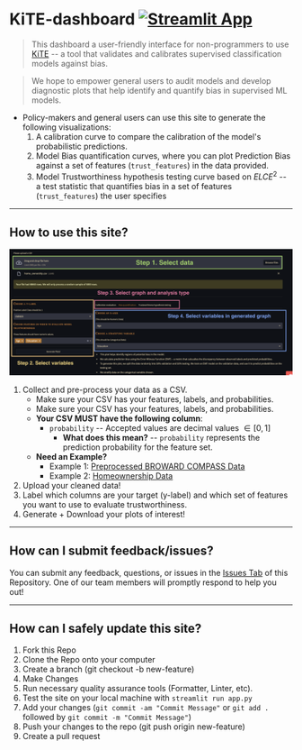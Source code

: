 # KiTE-dashboard [![Streamlit App](https://static.streamlit.io/badges/streamlit_badge_black_white.svg)](https://kite-visualization-tool.streamlit.app/)
> This dashboard a user-friendly interface for non-programmers to use [KiTE](https://github.com/A-Good-System-for-Smart-Cities/KiTE-utils) -- a tool that validates and calibrates supervised classification models against bias.

> We hope to empower general users to audit models and develop diagnostic plots that help identify and quantify bias in supervised ML models.

* Policy-makers and general users can use this site to generate the following visualizations:
    1. A calibration curve to compare the calibration of the model's probabilistic predictions.
    2. Model Bias quantification curves, where you can plot Prediction Bias against a set of features (`trust_features`) in the data provided.
    3. Model Trustworthiness hypothesis testing curve based on $ELCE^2$ -- a test statistic that quantifies bias in a set of features (`trust_features`) the user specifies

---
## How to use this site?

<p align="center">
  <img src="dash_layout.png" title="site_use">
</p>

1. Collect and pre-process your data as a CSV.
    * Make sure your CSV has your features, labels, and probabilities.
    * Make sure your CSV has your features, labels, and probabilities.
    * **Your CSV MUST have the following column**:
        * `probability` -- Accepted values are decimal values $\in [0,1]$
            * **What does this mean?** -- `probability` represents the prediction probability for the feature set.
    * **Need an Example?**
        * Example 1: [Preprocessed BROWARD COMPASS Data](https://github.com/A-Good-System-for-Smart-Cities/kite-dashboard/blob/main/sample_data/compass.csv)
        * Example 2: [Homeownership Data](https://github.com/A-Good-System-for-Smart-Cities/kite-dashboard/blob/main/sample_data/home_ownership.csv)
2. Upload your cleaned data!
3. Label which columns are your target (y-label) and which set of features you want to use to evaluate trustworthiness.
4. Generate + Download your plots of interest!


---
## How can I submit feedback/issues?
You can submit any feedback, questions, or issues in the [Issues Tab](https://github.com/A-Good-System-for-Smart-Cities/kite-dashboard/issues) of this Repository. One of our team members will promptly respond to help you out!

---
## How can I safely update this site?
1. Fork this Repo
2. Clone the Repo onto your computer
3. Create a branch (git checkout -b new-feature)
4. Make Changes
5. Run necessary quality assurance tools (Formatter, Linter, etc).
6. Test the site on your local machine with `streamlit run app.py`
7. Add your changes (`git commit -am "Commit Message"` or `git add .` followed by `git commit -m "Commit Message"`)
8. Push your changes to the repo (git push origin new-feature)
9. Create a pull request
